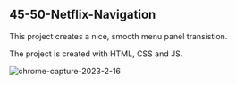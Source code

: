 ## 45-50-Netflix-Navigation
This project creates a nice, smooth menu panel transistion.

The project is created with HTML, CSS and JS.

![chrome-capture-2023-2-16](https://user-images.githubusercontent.com/110612670/225626213-817da3a7-a7cb-4b07-b81e-d37cf58a0ad1.gif)
#
